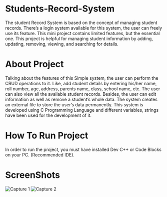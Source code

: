 # Students-Record-System
The student Record System is based on the concept of managing student records. There’s a login system available for this system, the user can freely use its feature. This mini project contains limited features, but the essential one. This project is helpful for managing student information by adding, updating, removing, viewing, and searching for details.

# About Project
Talking about the features of this Simple system, the user can perform the CRUD operations to it. Like, add student details by entering his/her name, roll number, age, address, parents name, class, school name, etc. The user can also view all the available student records. Besides, the user can edit information as well as remove a student’s whole data. The system creates an external file to store the user’s data permanently. This system is developed using C Programming Language and different variables, strings have been used for the development of it.

# How To Run Project
In order to run the project, you must have installed Dev C++ or Code Blocks on your PC. (Recommended IDE).

# ScreenShots
![Capture 1](https://user-images.githubusercontent.com/76723803/123534528-686dca00-d73b-11eb-9ddb-a1a75a2ba792.PNG)
![Capture 2](https://user-images.githubusercontent.com/76723803/123534550-9d7a1c80-d73b-11eb-8b27-981964eab162.PNG)

